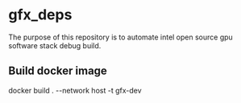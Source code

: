 # gfx_deps

The purpose of this repository is to automate intel open source gpu software stack debug build.

## Build docker image
docker build . --network host -t gfx-dev
